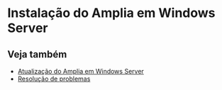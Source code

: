 ﻿# Instalação do Amplia em Windows Server

<!-- link to version in English -->
<div data-alt-locales="en-us"></div>

## Veja também

* [Atualização do Amplia em Windows Server](update.md)
* [Resolução de problemas](troubleshoot/index.md)
